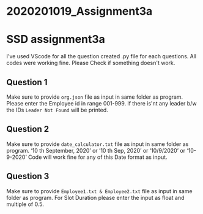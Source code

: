 # 2020201019_Assignment3a
# SSD assignment3a
  I've used VScode for all the question created .py file for each questions. All codes were working fine. Please Check if something doesn't work.

## Question 1
  Make sure to provide `org.json` file as input in same folder as program.
  Please enter the Employee id in range 001-999. if there is'nt any leader b/w the IDs `Leader Not Found` will be printed.
## Question 2
  Make sure to provide `date_calculator.txt` file as input in same folder as program.
  ‘10 th September, 2020’ or ’10 th Sep, 2020’ or ‘10/9/2020’ or ‘10-9-2020’ Code will work fine for any of this Date format as input. 
## Question 3
  Make sure to provide `Employee1.txt & Employee2.txt` file as input in same folder as program.
  For Slot Duration please enter the input as float and multiple of 0.5.
